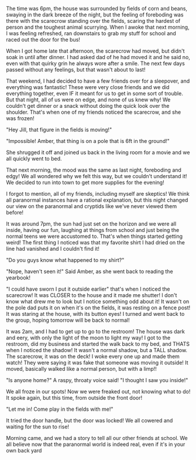 The time was 6pm, the house was surrounded by fields of corn and beans, swaying in the dark breeze of the night, but the feeling of foreboding was there with the scarecrow standing over the fields, scaring the hardest of person and the toughest animal scurrying. When I awoke that next morning, I was feeling refreshed, ran downstairs to grab my stuff for school and raced out the door for the bus!


When I got home late that afternoon, the scarecrow had moved, but didn't soak in until after dinner. I had asked dad of he had moved it and he said no, even with that quirky grin he always wore after a smile. The next few days passed without any feelings, but that wasn't about to last!

That weekend, I had decided to have a few friends over for a sleepover, and everything was fantastic! These were very close friends and we did everything together, even IF it meant for us to get in some sort of trouble. But that night, all of us were on edge, and none of us knew why! We couldn't get dinner or a snack without doing the quick look over the shoulder. That's when one of my friends noticed the scarecrow, and she was frozen! 

"Hey Jill, that figure in the fields is moving!"

"Impossible! Amber, that thing is on a pole that is 6ft in the ground!"

She shrugged it off and joined us back in the living room for a movie and we all quickly went to bed.

That next morning, the mood was the same as last night, foreboding and edgy! We all wondered why we felt this way, but we couldn't understand it! We decided to run into town to get more supplies for the evening! 

I forgot to mention, all of my friends, including myself are skeptics! We think all paranormal instances have a rational explanation, but this night changed our view on the paranormal and cryptids like we've never viewed them before!

It was around 7pm, the sun had just set on the horizon and we were all inside, having our fun, laughing at things from school and just being the normal teens we were accustomed to. That's when things started getting weird! The first thing I noticed was that my favorite shirt I had dried on the line had vanished and I couldn't find it!

"Do you guys know what happened to my shirt?"

"Nope, haven't seen it!" Said Amber, as she went back to reading the yearbook!

"I could have sworn I put it outside earlier" that's when I noticed the scarecrow! It was CLOSER to the house and it made me shutter! I don't know what drew me to look but I notice something odd about it! It wasn't on the pole dad puts it on when it's on the fields, it was resting on a fence post! It was staring at the house, with its button eyes! I turned and went back to the group, hoping tomorrow will be back to normal!


It was 2am, and I had to get up to go to the restroom! The house was dark and eery, with only the light of the moon to light my way! I got to the restroom, did my business and started the walk back to my bed, and THATS when I noticed the shadow! It wasn't a normal shadow, but a TALL shadow. The scarecrow, it was on the deck! I woke every one up and made them watch! They were saying it was fake that someone was moving it outside! It moved, basically walked like a normal person, but with a limp!!


"Is anyone home?" A raspy, throaty voice said! "I thought I saw you inside!"

We all froze in our spots! Now we were freaked out, not knowing what to do! It spoke again, but this time, from outside the front door!

"Let me in! Come play in the fields with me!" 

It tried the door handle, but the door was locked! We all cowered and waiting for the sun to rise!

Morning came, and we had a story to tell all our other friends at school. We all believe now that the paranormal world is indeed real, even if it's in your own back yard